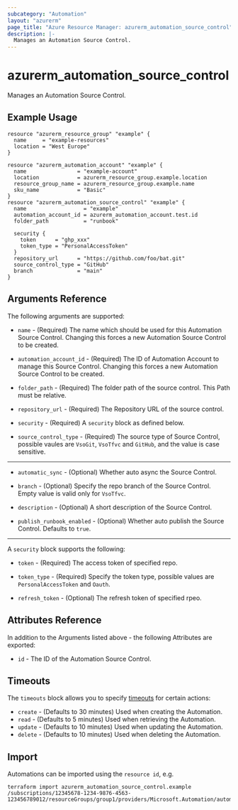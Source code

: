 ```yaml
---
subcategory: "Automation"
layout: "azurerm"
page_title: "Azure Resource Manager: azurerm_automation_source_control"
description: |-
  Manages an Automation Source Control.
---
```


# azurerm_automation_source_control

Manages an Automation Source Control.

## Example Usage

```hcl
resource "azurerm_resource_group" "example" {
  name     = "example-resources"
  location = "West Europe"
}

resource "azurerm_automation_account" "example" {
  name                = "example-account"
  location            = azurerm_resource_group.example.location
  resource_group_name = azurerm_resource_group.example.name
  sku_name            = "Basic"
}
resource "azurerm_automation_source_control" "example" {
  name                  = "example"
  automation_account_id = azurerm_automation_account.test.id
  folder_path           = "runbook"

  security {
    token      = "ghp_xxx"
    token_type = "PersonalAccessToken"
  }
  repository_url      = "https://github.com/foo/bat.git"
  source_control_type = "GitHub"
  branch              = "main"
}
```

## Arguments Reference

The following arguments are supported:

* `name` - (Required) The name which should be used for this Automation Source Control. Changing this forces a new Automation Source Control to be created.

* `automation_account_id` - (Required) The ID of Automation Account to manage this Source Control. Changing this forces a new Automation Source Control to be created.

* `folder_path` - (Required) The folder path of the source control. This Path must be relative.

* `repository_url` - (Required) The Repository URL of the source control.

* `security` - (Required) A `security` block as defined below.

* `source_control_type` - (Required) The source type of Source Control, possible vaules are `VsoGit`, `VsoTfvc` and `GitHub`, and the value is case sensitive.

---

* `automatic_sync` - (Optional) Whether auto async the Source Control.

* `branch` - (Optional) Specify the repo branch of the Source Control. Empty value is valid only for `VsoTfvc`.

* `description` - (Optional) A short description of the Source Control.

* `publish_runbook_enabled` - (Optional) Whether auto publish the Source Control. Defaults to `true`.

---

A `security` block supports the following:

* `token` - (Required) The access token of specified repo.

* `token_type` - (Required) Specify the token type, possible values are `PersonalAccessToken` and `Oauth`.

* `refresh_token` - (Optional) The refresh token of specified rpeo.

## Attributes Reference

In addition to the Arguments listed above - the following Attributes are exported:

* `id` - The ID of the Automation Source Control.

## Timeouts

The `timeouts` block allows you to specify [timeouts](https://www.terraform.io/language/resources/syntax#operation-timeouts) for certain actions:

* `create` - (Defaults to 30 minutes) Used when creating the Automation.
* `read` - (Defaults to 5 minutes) Used when retrieving the Automation.
* `update` - (Defaults to 10 minutes) Used when updating the Automation.
* `delete` - (Defaults to 10 minutes) Used when deleting the Automation.

## Import

Automations can be imported using the `resource id`, e.g.

```shell
terraform import azurerm_automation_source_control.example /subscriptions/12345678-1234-9876-4563-123456789012/resourceGroups/group1/providers/Microsoft.Automation/automationAccounts/account1/sourceControls/sc1
```
